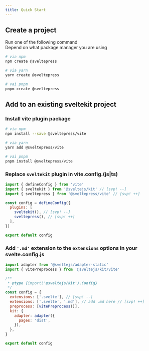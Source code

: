 ```yaml
---
title: Quick Start
---
```


## Create a project

Run one of the following command  
Depend on what package manager you are using

```sh
# via npm
npm create @sveltepress

# via yarn
yarn create @sveltepress

# vai pnpm
pnpm create @sveltepress
```

## Add to an existing sveltekit project

### Install vite plugin package
```sh
# via npm
npm install --save @sveltepress/vite

# via yarn
yarn add @sveltepress/vite

# vai pnpm
pnpm install @sveltepress/vite
```

### Replace `sveltekit` plugin in vite.config.(js|ts)

```js title="vite.config.(js|ts)"
import { defineConfig } from 'vite'
import { sveltekit } from '@sveltejs/kit' // [svp! --]
import { sveltepress } from '@sveltepress/vite' // [svp! ++]

const config = defineConfig({
  plugins: [
    sveltekit(), // [svp! --]
    sveltepress(), // [svp! ++]
  ],
})

export default config
```

### Add `'.md'` extension to the `extensions` options in your svelte.config.js

```js title="svelte.config.js"
import adapter from '@sveltejs/adapter-static'
import { vitePreprocess } from '@sveltejs/kit/vite'

/**
 * @type {import('@sveltejs/kit').Config}
 */
const config = {
  extensions: ['.svelte'], // [svp! --]
  extensions: ['.svelte', '.md'], // add .md here // [svp! ++]
  preprocess: [vitePreprocess()],
  kit: {
    adapter: adapter({
      pages: 'dist',
    }),
  },
}

export default config
```
